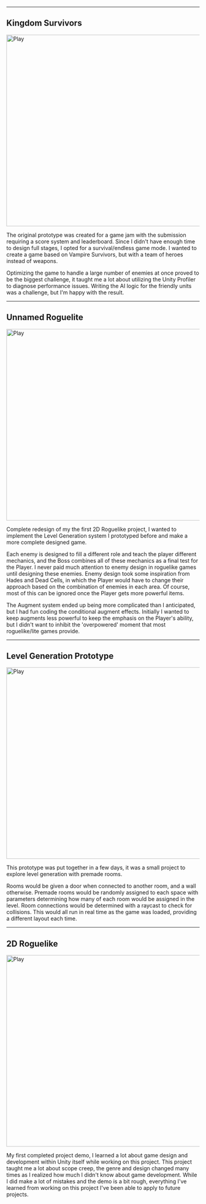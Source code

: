 
---
## Kingdom Survivors
<a href="https://jongamedev.itch.io/kingdom-survivors">
  <img src="https://github.com/jonc01/Portfolio/assets/29852159/6bfc1c5a-22d9-46ae-9a5b-509690ca7360" alt="Play" width="900" height="500">
</a>

The original prototype was created for a game jam with the submission requiring a score system and leaderboard. Since I didn't have enough time to design full stages, I opted for a survival/endless game mode.
I wanted to create a game based on Vampire Survivors, but with a team of heroes instead of weapons. 

Optimizing the game to handle a large number of enemies at once proved to be the biggest challenge, it taught me a lot about utilizing the Unity Profiler to diagnose performance issues. 
Writing the AI logic for the friendly units was a challenge, but I'm happy with the result.


---
## Unnamed Roguelite
<a href="https://jongamedev.itch.io/roguelite">
  <img src="https://github.com/jonc01/Portfolio/assets/29852159/b507206e-335e-40d2-b04c-dc49748cb046" alt="Play" width="900" height="500">
</a>

Complete redesign of my the first 2D Roguelike project, I wanted to implement the Level Generation system I prototyped before and make a more complete designed game.

Each enemy is designed to fill a different role and teach the player different mechanics, and the Boss combines all of these mechanics as a final test for the Player. I never paid much attention to enemy design in roguelike games until designing these enemies. 
Enemy design took some inspiration from Hades and Dead Cells, in which the Player would have to change their approach based on the combination of enemies in each area. Of course, most of this can be ignored once the Player gets more powerful items.

The Augment system ended up being more complicated than I anticipated, but I had fun coding the conditional augment effects. Initially I wanted to keep augments less powerful to keep the emphasis on the Player's ability, but I didn't want to inhibit the 'overpowered' moment that most roguelike/lite games provide.


---
## Level Generation Prototype
<a href="https://jongamedev.itch.io/level-generation-prototype?secret=L9M5bJ1y4MZm5PhPhqLEPzJ9CE">
  <img src="https://github.com/jonc01/Portfolio/assets/29852159/5f1dcdb4-2ea5-4928-a20a-6c1bb91b26ea" alt="Play" width="900" height="500">
</a>

This prototype was put together in a few days, it was a small project to explore level generation with premade rooms. 

Rooms would be given a door when connected to another room, and a wall otherwise. Premade rooms would be randomly assigned to each space with parameters determining how many of each room would be assigned in the level.
Room connections would be determined with a raycast to check for collisions.
This would all run in real time as the game was loaded, providing a different layout each time.


---
## 2D Roguelike
<a href="https://jongamedev.itch.io/2d-rpg?secret=dSpV3bDxKaVdOmqmlWp16MYhAQ">
  <img src="https://github.com/jonc01/Portfolio/assets/29852159/6daed6f6-9c9a-4520-adfb-998190fe22e0" alt="Play" width="900" height="500">
</a>

My first completed project demo, I learned a lot about game design and development within Unity itself while working on this project. 
This project taught me a lot about scope creep, the genre and design changed many times as I realized how much I didn't know about game development. 
While I did make a lot of mistakes and the demo is a bit rough, everything I've learned from working on this project I've been able to apply to future projects.

